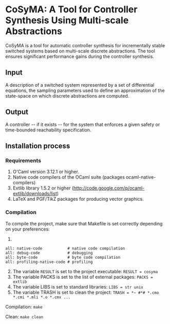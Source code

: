 # CoSyMA: A Tool for Controller Synthesis Using Multi-scale Abstractions

CoSyMA is a tool for automatic controller synthesis for incrementally stable switched systems based on multi-scale discrete abstractions. The tool ensures significant performance gains during the controller synthesis.

## Input

A description of a switched system represented by a set of differential equations, the sampling parameters used to define an approximation of the state-space on which discrete abstractions are computed.

## Output

A controller -- if it exists -- for the system that enforces a given safety or time-bounded reachability specification. 

## Installation process

### Requirements

1. O'Caml version 3.12.1 or higher.
2. Native code compilers of the OCaml suite (packages ocaml-native-compilers)
3. Extlib library 1.5.2 or higher (http://code.google.com/p/ocaml-extlib/downloads/list)
4. LaTeX and PGF/TikZ packages for producing vector graphics.
 
### Compilation 

To compile the project, make sure that Makefile is set correctly depending on your preferences:

1. 
```
all: native-code           # native code compilation
all: debug-code            # debugging
all: byte-code             # byte code compilation
all: profiling-native-code # profiling
```
2. The variable `RESULT` is set to the project executable: `RESULT = cosyma`
3. The variable PACKS is set to the list of external packages: `PACKS = extlib`
4. The variable LIBS is set to standard libraries: `LIBS = str unix`
5. The variable TRASH is set to clean the project: `TRASH = *~ #*# *.cmo *.cmi *.mli *.o *.cmx ...` 
 
 Compilation: `make` 
 
 Clean: `make clean`
